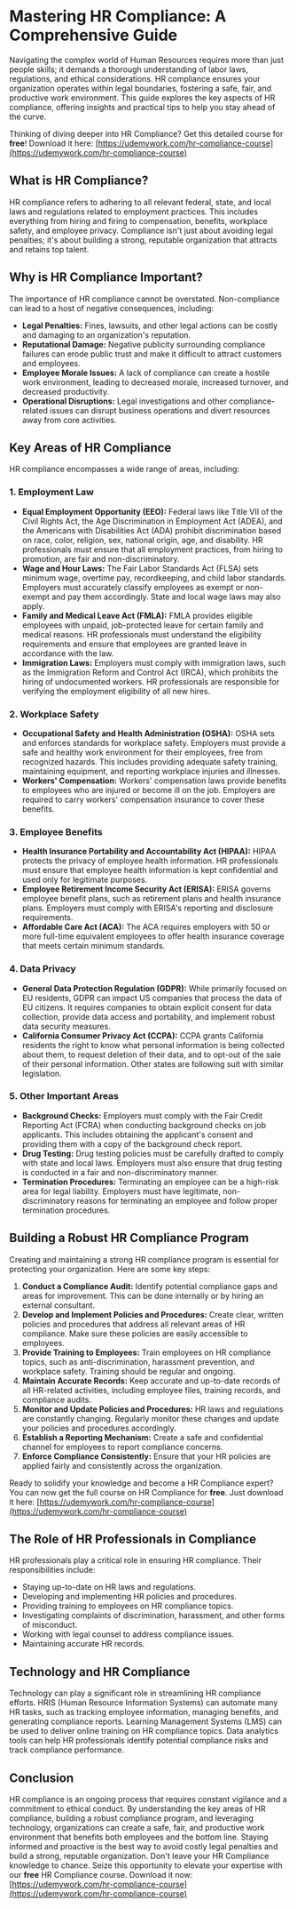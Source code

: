 # Mastering HR Compliance: A Comprehensive Guide

Navigating the complex world of Human Resources requires more than just people skills; it demands a thorough understanding of labor laws, regulations, and ethical considerations. HR compliance ensures your organization operates within legal boundaries, fostering a safe, fair, and productive work environment. This guide explores the key aspects of HR compliance, offering insights and practical tips to help you stay ahead of the curve.

Thinking of diving deeper into HR Compliance? Get this detailed course for **free**! Download it here: [https://udemywork.com/hr-compliance-course](https://udemywork.com/hr-compliance-course)

## What is HR Compliance?

HR compliance refers to adhering to all relevant federal, state, and local laws and regulations related to employment practices. This includes everything from hiring and firing to compensation, benefits, workplace safety, and employee privacy.  Compliance isn't just about avoiding legal penalties; it's about building a strong, reputable organization that attracts and retains top talent.

## Why is HR Compliance Important?

The importance of HR compliance cannot be overstated. Non-compliance can lead to a host of negative consequences, including:

*   **Legal Penalties:** Fines, lawsuits, and other legal actions can be costly and damaging to an organization's reputation.
*   **Reputational Damage:** Negative publicity surrounding compliance failures can erode public trust and make it difficult to attract customers and employees.
*   **Employee Morale Issues:** A lack of compliance can create a hostile work environment, leading to decreased morale, increased turnover, and decreased productivity.
*   **Operational Disruptions:** Legal investigations and other compliance-related issues can disrupt business operations and divert resources away from core activities.

## Key Areas of HR Compliance

HR compliance encompasses a wide range of areas, including:

### 1. Employment Law

*   **Equal Employment Opportunity (EEO):**  Federal laws like Title VII of the Civil Rights Act, the Age Discrimination in Employment Act (ADEA), and the Americans with Disabilities Act (ADA) prohibit discrimination based on race, color, religion, sex, national origin, age, and disability. HR professionals must ensure that all employment practices, from hiring to promotion, are fair and non-discriminatory.
*   **Wage and Hour Laws:** The Fair Labor Standards Act (FLSA) sets minimum wage, overtime pay, recordkeeping, and child labor standards. Employers must accurately classify employees as exempt or non-exempt and pay them accordingly.  State and local wage laws may also apply.
*   **Family and Medical Leave Act (FMLA):**  FMLA provides eligible employees with unpaid, job-protected leave for certain family and medical reasons. HR professionals must understand the eligibility requirements and ensure that employees are granted leave in accordance with the law.
*   **Immigration Laws:** Employers must comply with immigration laws, such as the Immigration Reform and Control Act (IRCA), which prohibits the hiring of undocumented workers.  HR professionals are responsible for verifying the employment eligibility of all new hires.

### 2. Workplace Safety

*   **Occupational Safety and Health Administration (OSHA):** OSHA sets and enforces standards for workplace safety.  Employers must provide a safe and healthy work environment for their employees, free from recognized hazards. This includes providing adequate safety training, maintaining equipment, and reporting workplace injuries and illnesses.
*   **Workers' Compensation:**  Workers' compensation laws provide benefits to employees who are injured or become ill on the job. Employers are required to carry workers' compensation insurance to cover these benefits.

### 3. Employee Benefits

*   **Health Insurance Portability and Accountability Act (HIPAA):** HIPAA protects the privacy of employee health information. HR professionals must ensure that employee health information is kept confidential and used only for legitimate purposes.
*   **Employee Retirement Income Security Act (ERISA):** ERISA governs employee benefit plans, such as retirement plans and health insurance plans. Employers must comply with ERISA's reporting and disclosure requirements.
*   **Affordable Care Act (ACA):**  The ACA requires employers with 50 or more full-time equivalent employees to offer health insurance coverage that meets certain minimum standards.

### 4. Data Privacy

*   **General Data Protection Regulation (GDPR):** While primarily focused on EU residents, GDPR can impact US companies that process the data of EU citizens. It requires companies to obtain explicit consent for data collection, provide data access and portability, and implement robust data security measures.
*   **California Consumer Privacy Act (CCPA):**  CCPA grants California residents the right to know what personal information is being collected about them, to request deletion of their data, and to opt-out of the sale of their personal information.  Other states are following suit with similar legislation.

### 5. Other Important Areas

*   **Background Checks:** Employers must comply with the Fair Credit Reporting Act (FCRA) when conducting background checks on job applicants.  This includes obtaining the applicant's consent and providing them with a copy of the background check report.
*   **Drug Testing:**  Drug testing policies must be carefully drafted to comply with state and local laws.  Employers must also ensure that drug testing is conducted in a fair and non-discriminatory manner.
*   **Termination Procedures:** Terminating an employee can be a high-risk area for legal liability.  Employers must have legitimate, non-discriminatory reasons for terminating an employee and follow proper termination procedures.

## Building a Robust HR Compliance Program

Creating and maintaining a strong HR compliance program is essential for protecting your organization. Here are some key steps:

1.  **Conduct a Compliance Audit:**  Identify potential compliance gaps and areas for improvement. This can be done internally or by hiring an external consultant.
2.  **Develop and Implement Policies and Procedures:**  Create clear, written policies and procedures that address all relevant areas of HR compliance.  Make sure these policies are easily accessible to employees.
3.  **Provide Training to Employees:**  Train employees on HR compliance topics, such as anti-discrimination, harassment prevention, and workplace safety. Training should be regular and ongoing.
4.  **Maintain Accurate Records:**  Keep accurate and up-to-date records of all HR-related activities, including employee files, training records, and compliance audits.
5.  **Monitor and Update Policies and Procedures:**  HR laws and regulations are constantly changing.  Regularly monitor these changes and update your policies and procedures accordingly.
6.  **Establish a Reporting Mechanism:** Create a safe and confidential channel for employees to report compliance concerns.
7.  **Enforce Compliance Consistently:** Ensure that your HR policies are applied fairly and consistently across the organization.

Ready to solidify your knowledge and become a HR Compliance expert? You can now get the full course on HR Compliance for **free**. Just download it here: [https://udemywork.com/hr-compliance-course](https://udemywork.com/hr-compliance-course)

##  The Role of HR Professionals in Compliance

HR professionals play a critical role in ensuring HR compliance. Their responsibilities include:

*   Staying up-to-date on HR laws and regulations.
*   Developing and implementing HR policies and procedures.
*   Providing training to employees on HR compliance topics.
*   Investigating complaints of discrimination, harassment, and other forms of misconduct.
*   Working with legal counsel to address compliance issues.
*   Maintaining accurate HR records.

## Technology and HR Compliance

Technology can play a significant role in streamlining HR compliance efforts.  HRIS (Human Resource Information Systems) can automate many HR tasks, such as tracking employee information, managing benefits, and generating compliance reports.  Learning Management Systems (LMS) can be used to deliver online training on HR compliance topics.  Data analytics tools can help HR professionals identify potential compliance risks and track compliance performance.

## Conclusion

HR compliance is an ongoing process that requires constant vigilance and a commitment to ethical conduct. By understanding the key areas of HR compliance, building a robust compliance program, and leveraging technology, organizations can create a safe, fair, and productive work environment that benefits both employees and the bottom line.  Staying informed and proactive is the best way to avoid costly legal penalties and build a strong, reputable organization.
Don't leave your HR Compliance knowledge to chance. Seize this opportunity to elevate your expertise with our **free** HR Compliance course. Download it now: [https://udemywork.com/hr-compliance-course](https://udemywork.com/hr-compliance-course)
